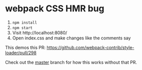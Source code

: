 # webpack CSS HMR bug

1. `npm install`
2. `npm start`
3. Visit http://localhost:8080/
4. Open index.css and make changes like the comments say

This demos this PR: https://github.com/webpack-contrib/style-loader/pull/298

Check out the [master](https://github.com/lydell/css-hmr-bug/tree/master) branch for how this works without that PR.
